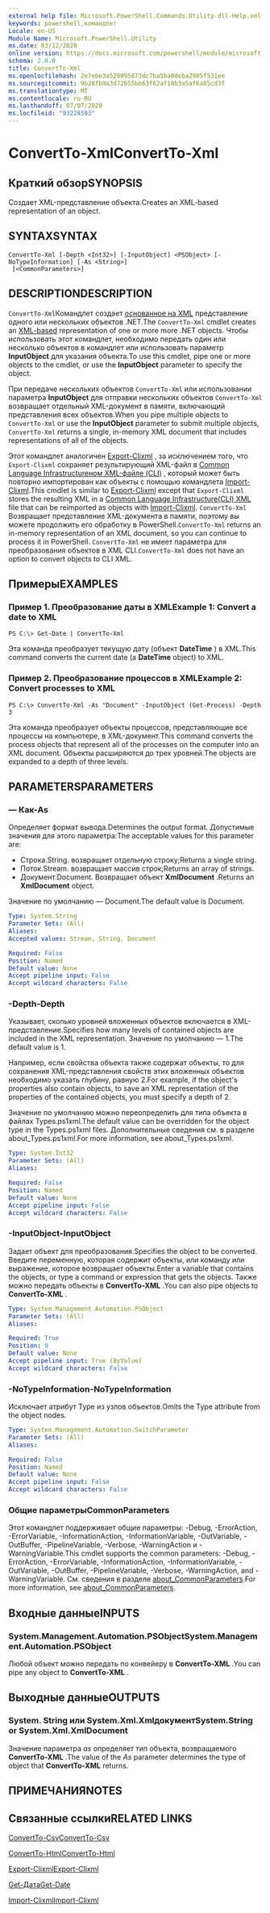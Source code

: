 ```yaml
---
external help file: Microsoft.PowerShell.Commands.Utility.dll-Help.xml
keywords: powershell,командлет
Locale: en-US
Module Name: Microsoft.PowerShell.Utility
ms.date: 03/12/2020
online version: https://docs.microsoft.com/powershell/module/microsoft.powershell.utility/convertto-xml?view=powershell-7.1&WT.mc_id=ps-gethelp
schema: 2.0.0
title: ConvertTo-Xml
ms.openlocfilehash: 2e7ebe3a528095873dc7ba5ba0deba2905f531ee
ms.sourcegitcommit: 9b28fb9a3d72655bb63f62af18b3a5af6a05cd3f
ms.translationtype: MT
ms.contentlocale: ru-RU
ms.lasthandoff: 07/07/2020
ms.locfileid: "93228593"
---
```

# <span data-ttu-id="3aed0-103">ConvertTo-Xml</span><span class="sxs-lookup"><span data-stu-id="3aed0-103">ConvertTo-Xml</span></span>

## <span data-ttu-id="3aed0-104">Краткий обзор</span><span class="sxs-lookup"><span data-stu-id="3aed0-104">SYNOPSIS</span></span>
<span data-ttu-id="3aed0-105">Создает XML-представление объекта.</span><span class="sxs-lookup"><span data-stu-id="3aed0-105">Creates an XML-based representation of an object.</span></span>

## <span data-ttu-id="3aed0-106">SYNTAX</span><span class="sxs-lookup"><span data-stu-id="3aed0-106">SYNTAX</span></span>

```
ConvertTo-Xml [-Depth <Int32>] [-InputObject] <PSObject> [-NoTypeInformation] [-As <String>]
 [<CommonParameters>]
```

## <span data-ttu-id="3aed0-107">DESCRIPTION</span><span class="sxs-lookup"><span data-stu-id="3aed0-107">DESCRIPTION</span></span>

<span data-ttu-id="3aed0-108">`ConvertTo-Xml`Командлет создает [основанное на XML](/dotnet/api/system.xml.xmldocument) представление одного или нескольких объектов .NET.</span><span class="sxs-lookup"><span data-stu-id="3aed0-108">The `ConvertTo-Xml` cmdlet creates an [XML-based](/dotnet/api/system.xml.xmldocument) representation of one or more more .NET objects.</span></span> <span data-ttu-id="3aed0-109">Чтобы использовать этот командлет, необходимо передать один или несколько объектов в командлет или использовать параметр **InputObject** для указания объекта.</span><span class="sxs-lookup"><span data-stu-id="3aed0-109">To use this cmdlet, pipe one or more objects to the cmdlet, or use the **InputObject** parameter to specify the object.</span></span>

<span data-ttu-id="3aed0-110">При передаче нескольких объектов `ConvertTo-Xml` или использовании параметра **InputObject** для отправки нескольких объектов `ConvertTo-Xml` возвращает отдельный XML-документ в памяти, включающий представления всех объектов.</span><span class="sxs-lookup"><span data-stu-id="3aed0-110">When you pipe multiple objects to `ConvertTo-Xml` or use the **InputObject** parameter to submit multiple objects, `ConvertTo-Xml` returns a single, in-memory XML document that includes representations of all of the objects.</span></span>

<span data-ttu-id="3aed0-111">Этот командлет аналогичен [Export-Clixml](./Export-Clixml.md) , за исключением того, что `Export-Clixml` сохраняет результирующий XML-файл в [Common Language Infrastructureном XML-файле (CLI)](https://www.ecma-international.org/publications/standards/Ecma-335.htm) , который может быть повторно импортирован как объекты с помощью командлета [Import-Clixml](./Import-Clixml.md).</span><span class="sxs-lookup"><span data-stu-id="3aed0-111">This cmdlet is similar to [Export-Clixml](./Export-Clixml.md) except that `Export-Clixml` stores the resulting XML in a [Common Language Infrastructure(CLI) XML](https://www.ecma-international.org/publications/standards/Ecma-335.htm) file that can be reimported as objects with [Import-Clixml](./Import-Clixml.md).</span></span> <span data-ttu-id="3aed0-112">`ConvertTo-Xml` Возвращает представление XML-документа в памяти, поэтому вы можете продолжить его обработку в PowerShell.</span><span class="sxs-lookup"><span data-stu-id="3aed0-112">`ConvertTo-Xml` returns an in-memory representation of an XML document, so you can continue to process it in PowerShell.</span></span> <span data-ttu-id="3aed0-113">`ConvertTo-Xml` не имеет параметра для преобразования объектов в XML CLI.</span><span class="sxs-lookup"><span data-stu-id="3aed0-113">`ConvertTo-Xml` does not have an option to convert objects to CLI XML.</span></span>

## <span data-ttu-id="3aed0-114">Примеры</span><span class="sxs-lookup"><span data-stu-id="3aed0-114">EXAMPLES</span></span>

### <span data-ttu-id="3aed0-115">Пример 1. Преобразование даты в XML</span><span class="sxs-lookup"><span data-stu-id="3aed0-115">Example 1: Convert a date to XML</span></span>

```
PS C:\> Get-Date | ConvertTo-Xml
```

<span data-ttu-id="3aed0-116">Эта команда преобразует текущую дату (объект **DateTime** ) в XML.</span><span class="sxs-lookup"><span data-stu-id="3aed0-116">This command converts the current date (a **DateTime** object) to XML.</span></span>

### <span data-ttu-id="3aed0-117">Пример 2. Преобразование процессов в XML</span><span class="sxs-lookup"><span data-stu-id="3aed0-117">Example 2: Convert processes to XML</span></span>

```
PS C:\> ConvertTo-Xml -As "Document" -InputObject (Get-Process) -Depth 3
```

<span data-ttu-id="3aed0-118">Эта команда преобразует объекты процессов, представляющие все процессы на компьютере, в XML-документ.</span><span class="sxs-lookup"><span data-stu-id="3aed0-118">This command converts the process objects that represent all of the processes on the computer into an XML document.</span></span> <span data-ttu-id="3aed0-119">Объекты расширяются до трех уровней.</span><span class="sxs-lookup"><span data-stu-id="3aed0-119">The objects are expanded to a depth of three levels.</span></span>

## <span data-ttu-id="3aed0-120">PARAMETERS</span><span class="sxs-lookup"><span data-stu-id="3aed0-120">PARAMETERS</span></span>

### <span data-ttu-id="3aed0-121">— Как</span><span class="sxs-lookup"><span data-stu-id="3aed0-121">-As</span></span>

<span data-ttu-id="3aed0-122">Определяет формат вывода.</span><span class="sxs-lookup"><span data-stu-id="3aed0-122">Determines the output format.</span></span>
<span data-ttu-id="3aed0-123">Допустимые значения для этого параметра:</span><span class="sxs-lookup"><span data-stu-id="3aed0-123">The acceptable values for this parameter are:</span></span>

- <span data-ttu-id="3aed0-124">Строка.</span><span class="sxs-lookup"><span data-stu-id="3aed0-124">String.</span></span>
<span data-ttu-id="3aed0-125">возвращает отдельную строку;</span><span class="sxs-lookup"><span data-stu-id="3aed0-125">Returns a single string.</span></span>
- <span data-ttu-id="3aed0-126">Поток.</span><span class="sxs-lookup"><span data-stu-id="3aed0-126">Stream.</span></span>
<span data-ttu-id="3aed0-127">возвращает массив строк;</span><span class="sxs-lookup"><span data-stu-id="3aed0-127">Returns an array of strings.</span></span>
- <span data-ttu-id="3aed0-128">Документ.</span><span class="sxs-lookup"><span data-stu-id="3aed0-128">Document.</span></span>
<span data-ttu-id="3aed0-129">Возвращает объект **XmlDocument** .</span><span class="sxs-lookup"><span data-stu-id="3aed0-129">Returns an **XmlDocument** object.</span></span>

<span data-ttu-id="3aed0-130">Значение по умолчанию — Document.</span><span class="sxs-lookup"><span data-stu-id="3aed0-130">The default value is Document.</span></span>

```yaml
Type: System.String
Parameter Sets: (All)
Aliases:
Accepted values: Stream, String, Document

Required: False
Position: Named
Default value: None
Accept pipeline input: False
Accept wildcard characters: False
```

### <span data-ttu-id="3aed0-131">-Depth</span><span class="sxs-lookup"><span data-stu-id="3aed0-131">-Depth</span></span>

<span data-ttu-id="3aed0-132">Указывает, сколько уровней вложенных объектов включается в XML-представление.</span><span class="sxs-lookup"><span data-stu-id="3aed0-132">Specifies how many levels of contained objects are included in the XML representation.</span></span> <span data-ttu-id="3aed0-133">Значение по умолчанию — 1.</span><span class="sxs-lookup"><span data-stu-id="3aed0-133">The default value is 1.</span></span>

<span data-ttu-id="3aed0-134">Например, если свойства объекта также содержат объекты, то для сохранения XML-представления свойств этих вложенных объектов необходимо указать глубину, равную 2.</span><span class="sxs-lookup"><span data-stu-id="3aed0-134">For example, if the object's properties also contain objects, to save an XML representation of the properties of the contained objects, you must specify a depth of 2.</span></span>

<span data-ttu-id="3aed0-135">Значение по умолчанию можно переопределить для типа объекта в файлах Types.ps1xml.</span><span class="sxs-lookup"><span data-stu-id="3aed0-135">The default value can be overridden for the object type in the Types.ps1xml files.</span></span> <span data-ttu-id="3aed0-136">Дополнительные сведения см. в разделе about_Types.ps1xml.</span><span class="sxs-lookup"><span data-stu-id="3aed0-136">For more information, see about_Types.ps1xml.</span></span>

```yaml
Type: System.Int32
Parameter Sets: (All)
Aliases:

Required: False
Position: Named
Default value: None
Accept pipeline input: False
Accept wildcard characters: False
```

### <span data-ttu-id="3aed0-137">-InputObject</span><span class="sxs-lookup"><span data-stu-id="3aed0-137">-InputObject</span></span>

<span data-ttu-id="3aed0-138">Задает объект для преобразования.</span><span class="sxs-lookup"><span data-stu-id="3aed0-138">Specifies the object to be converted.</span></span> <span data-ttu-id="3aed0-139">Введите переменную, которая содержит объекты, или команду или выражение, которое возвращает объекты.</span><span class="sxs-lookup"><span data-stu-id="3aed0-139">Enter a variable that contains the objects, or type a command or expression that gets the objects.</span></span> <span data-ttu-id="3aed0-140">Также можно передать объекты в **ConvertTo-XML** .</span><span class="sxs-lookup"><span data-stu-id="3aed0-140">You can also pipe objects to **ConvertTo-XML** .</span></span>

```yaml
Type: System.Management.Automation.PSObject
Parameter Sets: (All)
Aliases:

Required: True
Position: 0
Default value: None
Accept pipeline input: True (ByValue)
Accept wildcard characters: False
```

### <span data-ttu-id="3aed0-141">-NoTypeInformation</span><span class="sxs-lookup"><span data-stu-id="3aed0-141">-NoTypeInformation</span></span>

<span data-ttu-id="3aed0-142">Исключает атрибут Type из узлов объектов.</span><span class="sxs-lookup"><span data-stu-id="3aed0-142">Omits the Type attribute from the object nodes.</span></span>

```yaml
Type: System.Management.Automation.SwitchParameter
Parameter Sets: (All)
Aliases:

Required: False
Position: Named
Default value: None
Accept pipeline input: False
Accept wildcard characters: False
```

### <span data-ttu-id="3aed0-143">Общие параметры</span><span class="sxs-lookup"><span data-stu-id="3aed0-143">CommonParameters</span></span>

<span data-ttu-id="3aed0-144">Этот командлет поддерживает общие параметры: -Debug, -ErrorAction, -ErrorVariable, -InformationAction, -InformationVariable, -OutVariable, -OutBuffer, -PipelineVariable, -Verbose, -WarningAction и -WarningVariable.</span><span class="sxs-lookup"><span data-stu-id="3aed0-144">This cmdlet supports the common parameters: -Debug, -ErrorAction, -ErrorVariable, -InformationAction, -InformationVariable, -OutVariable, -OutBuffer, -PipelineVariable, -Verbose, -WarningAction, and -WarningVariable.</span></span> <span data-ttu-id="3aed0-145">См. сведения в разделе [about_CommonParameters](https://go.microsoft.com/fwlink/?LinkID=113216).</span><span class="sxs-lookup"><span data-stu-id="3aed0-145">For more information, see [about_CommonParameters](https://go.microsoft.com/fwlink/?LinkID=113216).</span></span>

## <span data-ttu-id="3aed0-146">Входные данные</span><span class="sxs-lookup"><span data-stu-id="3aed0-146">INPUTS</span></span>

### <span data-ttu-id="3aed0-147">System.Management.Automation.PSObject</span><span class="sxs-lookup"><span data-stu-id="3aed0-147">System.Management.Automation.PSObject</span></span>

<span data-ttu-id="3aed0-148">Любой объект можно передать по конвейеру в **ConvertTo-XML** .</span><span class="sxs-lookup"><span data-stu-id="3aed0-148">You can pipe any object to **ConvertTo-XML** .</span></span>

## <span data-ttu-id="3aed0-149">Выходные данные</span><span class="sxs-lookup"><span data-stu-id="3aed0-149">OUTPUTS</span></span>

### <span data-ttu-id="3aed0-150">System. String или System.Xml.Xmlдокумент</span><span class="sxs-lookup"><span data-stu-id="3aed0-150">System.String or System.Xml.XmlDocument</span></span>

<span data-ttu-id="3aed0-151">Значение параметра *as* определяет тип объекта, возвращаемого **ConvertTo-XML** .</span><span class="sxs-lookup"><span data-stu-id="3aed0-151">The value of the *As* parameter determines the type of object that **ConvertTo-XML** returns.</span></span>

## <span data-ttu-id="3aed0-152">ПРИМЕЧАНИЯ</span><span class="sxs-lookup"><span data-stu-id="3aed0-152">NOTES</span></span>

## <span data-ttu-id="3aed0-153">Связанные ссылки</span><span class="sxs-lookup"><span data-stu-id="3aed0-153">RELATED LINKS</span></span>

[<span data-ttu-id="3aed0-154">ConvertTo-Csv</span><span class="sxs-lookup"><span data-stu-id="3aed0-154">ConvertTo-Csv</span></span>](ConvertTo-Csv.md)

[<span data-ttu-id="3aed0-155">ConvertTo-Html</span><span class="sxs-lookup"><span data-stu-id="3aed0-155">ConvertTo-Html</span></span>](ConvertTo-Html.md)

[<span data-ttu-id="3aed0-156">Export-Clixml</span><span class="sxs-lookup"><span data-stu-id="3aed0-156">Export-Clixml</span></span>](Export-Clixml.md)

[<span data-ttu-id="3aed0-157">Get-Дата</span><span class="sxs-lookup"><span data-stu-id="3aed0-157">Get-Date</span></span>](Get-Date.md)

[<span data-ttu-id="3aed0-158">Import-Clixml</span><span class="sxs-lookup"><span data-stu-id="3aed0-158">Import-Clixml</span></span>](Import-Clixml.md)

